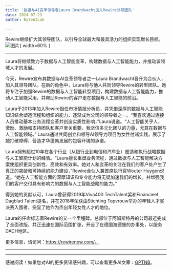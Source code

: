 ```yaml
---
title: '数据与AI变革领导者Laura Brandwacht加入Rewire领导团队'
date: 2024-07-23
author: ByteAILab

---
```


Rewire继续扩大其领导团队，以引导全球最大和最具活力的组织实现增长目标。![图片](https://ai-techpark.com/wp-content/uploads/2024/07/Data-AI-960x540.jpg){ width=60% }

---
Laura将继续致力于数据与人工智能变革，构建数据与人工智能能力，并推动该领域人才的发展。

今天，Rewire宣布其数据与AI变革领导者之一Laura Brandwacht晋升为合伙人，加入其领导团队。在新的角色中，Laura将与他人共同领导Rewire的转型团队。她将专注于加强Rewire的数据与人工智能转型项目，构建数据与人工智能能力，推动人工智能采用，并帮助Rewire的客户走在数据与人工智能的前沿。

Laura于2013年加入Rewire担任市场情报分析员，并凭借深厚的数据与人工智能知识结合塑造流程和组织的能力，逐渐成为公司的领导者之一。“我喜欢通过连接人员推动基本业务流程变革并创造实质性影响，”Laura说道。“人工智能关乎人，激励、激励和支持团队和客户至关重要。我坚信多元化团队的力量，尤其在数据与人工智能领域。” Laura通过共同创立和领导AI领导力项目为女性付诸实践，展示了她打破障碍、营造才华蓬勃发展的包容环境的承诺。

Laura拥有超过10年在各个行业（从银行业到电信和汽车业）塑造和执行战略数据与人工智能计划的经验。“Laura擅长重塑业务流程，通过数据与人工智能解决方案使组织更具创新性、高效和有效率。她对人和变革的关注在我们的客户处产生了真正的突破和可持续的能力建设，”Rewire合伙人兼首席执行官Wouter Huygen说道。“她在人工智能方面的深厚知识和专业能力将无疑加速我们的增长，并增强我们的客户交付具有影响力的数据与人工智能战略的能力。”

得到她的贡献认可，Laura曾获得2019年Viva400 TechTalent奖和Financieel Dagblad Talent提名，并在2018年荣获由Stichting Topvrouw举办的年轻人才奖决赛入围者，突显了她作为杰出年轻女性人才的地位。

Laura的任命标志着Rewire的又一个里程碑。总部位于阿姆斯特丹的公司最近完成了全面改版，并正迅速在国际范围扩张，开设了在德国海德堡的办事处，以服务DACH地区。

更多信息，请访问：https://rewirenow.com/。

---
---
感谢阅读！如果您对AI的更多资讯感兴趣，可以查看更多AI文章：[GPTNB](https://gptnb.com)。